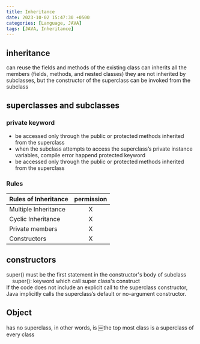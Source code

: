 ```yaml
---
title: Inheritance
date: 2023-10-02 15:47:30 +0500
categories: [Language, JAVA]
tags: [JAVA, Inheritance]
---
```



## inheritance
can reuse the fields and methods of the existing class 
can inherits all the members (fields, methods, and nested classes)
they are not inherited by subclasses, but the constructor of the superclass can be invoked from the subclass  

## superclasses and subclasses
### private keyword
- be accessed only through the public or protected methods inherited from the superclass
- when the subclass attempts to access the superclass’s private instance variables, compile error happend
protected keyword 
- be accessed only through the public or protected methods inherited from the superclass

### Rules
| **Rules of Inheritance** | **permission** |
|--------------------------|:--------------:|
| Multiple Inheritance     |        X       |
| Cyclic Inheritance       |        X       |
| Private members          |        X       |
| Constructors             |        X       |


## constructors
super() must be the first statement in the constructor's body of subclass<br>
&nbsp;&nbsp;&nbsp;&nbsp;super(): keyword which call super class's construct<br>
If the code does not include an explicit call to the superclass constructor, Java implicitly calls the superclass’s default or no-argument constructor.

## Object
has no superclass, in other words, is ￼the top most class
is a superclass of every class
